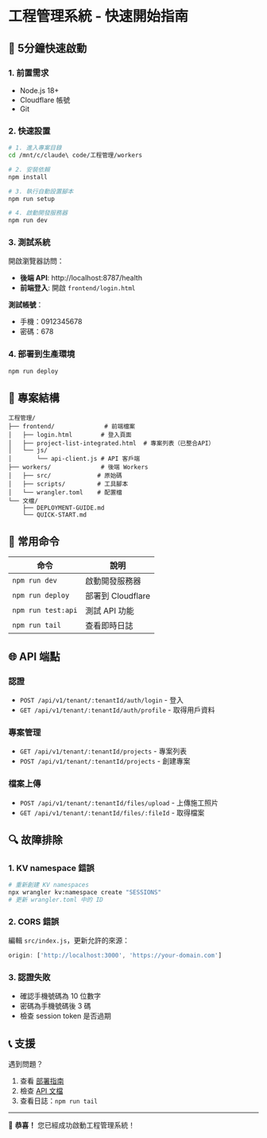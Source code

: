 # 工程管理系統 - 快速開始指南

## 🚀 5分鐘快速啟動

### 1. 前置需求
- Node.js 18+
- Cloudflare 帳號
- Git

### 2. 快速設置

```bash
# 1. 進入專案目錄
cd /mnt/c/claude\ code/工程管理/workers

# 2. 安裝依賴
npm install

# 3. 執行自動設置腳本
npm run setup

# 4. 啟動開發服務器
npm run dev
```

### 3. 測試系統

開啟瀏覽器訪問：
- **後端 API**: http://localhost:8787/health
- **前端登入**: 開啟 `frontend/login.html`

**測試帳號**：
- 手機：0912345678
- 密碼：678

### 4. 部署到生產環境

```bash
npm run deploy
```

## 📁 專案結構

```
工程管理/
├── frontend/              # 前端檔案
│   ├── login.html        # 登入頁面
│   ├── project-list-integrated.html  # 專案列表（已整合API）
│   └── js/
│       └── api-client.js # API 客戶端
├── workers/              # 後端 Workers
│   ├── src/             # 原始碼
│   ├── scripts/         # 工具腳本
│   └── wrangler.toml    # 配置檔
└── 文檔/
    ├── DEPLOYMENT-GUIDE.md
    └── QUICK-START.md
```

## 🔧 常用命令

| 命令 | 說明 |
|------|------|
| `npm run dev` | 啟動開發服務器 |
| `npm run deploy` | 部署到 Cloudflare |
| `npm run test:api` | 測試 API 功能 |
| `npm run tail` | 查看即時日誌 |

## 🌐 API 端點

### 認證
- `POST /api/v1/tenant/:tenantId/auth/login` - 登入
- `GET /api/v1/tenant/:tenantId/auth/profile` - 取得用戶資料

### 專案管理
- `GET /api/v1/tenant/:tenantId/projects` - 專案列表
- `POST /api/v1/tenant/:tenantId/projects` - 創建專案

### 檔案上傳
- `POST /api/v1/tenant/:tenantId/files/upload` - 上傳施工照片
- `GET /api/v1/tenant/:tenantId/files/:fileId` - 取得檔案

## 🔍 故障排除

### 1. KV namespace 錯誤
```bash
# 重新創建 KV namespaces
npx wrangler kv:namespace create "SESSIONS"
# 更新 wrangler.toml 中的 ID
```

### 2. CORS 錯誤
編輯 `src/index.js`，更新允許的來源：
```javascript
origin: ['http://localhost:3000', 'https://your-domain.com']
```

### 3. 認證失敗
- 確認手機號碼為 10 位數字
- 密碼為手機號碼後 3 碼
- 檢查 session token 是否過期

## 📞 支援

遇到問題？
1. 查看 [部署指南](workers/DEPLOYMENT-GUIDE.md)
2. 檢查 [API 文檔](workers/README.md)
3. 查看日誌：`npm run tail`

---

🎉 **恭喜！** 您已經成功啟動工程管理系統！